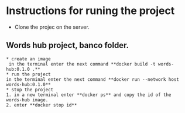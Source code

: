 # Instructions for runing the project

* Clone the projec on the server.

## Words hub project, banco folder.
    * create an image 
     in the terminal enter the next command **docker build -t words-hub:0.1.0 .**
    * run the project 
    in the terminal enter the next command **docker run --network host words-hub:0.1.0**
    * stop the project
    1. in a new terminal enter **docker ps** and copy the id of the  words-hub image.
    2. enter **docker stop id**


